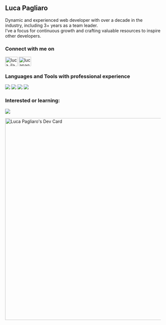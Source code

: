 ## Luca Pagliaro
Dynamic and experienced web developer with over a decade in the industry, including 3+ years as a team leader.<br/>
I’ve a focus for continuous growth and crafting valuable resources to inspire other developers.


### Connect with me on
<a href="https://twitter.com/LucaPagliaroDev" target="blank"><img align="center" src="https://raw.githubusercontent.com/rahuldkjain/github-profile-readme-generator/master/src/images/icons/Social/twitter.svg" alt="luca_ilasw" height="30" width="40" /></a>
<a href="https://linkedin.com/in/lucapagliaro" target="blank"><img align="center" src="https://raw.githubusercontent.com/rahuldkjain/github-profile-readme-generator/master/src/images/icons/Social/linked-in-alt.svg" alt="lucapagliaro" height="30" width="40" /></a>

### Languages and Tools with professional experience
<img src="https://skillicons.dev/icons?i=ts,js,html" />
<img src="https://skillicons.dev/icons?i=css,sass,tailwind,bootstrap" />
<img src="https://skillicons.dev/icons?i=angular,vue,nuxtjs,react,redux,nextjs,remix" />
<img src="https://skillicons.dev/icons?i=nodejs,express,php,wordpress" />

<h3 align="left">Interested or learning:</h3>
<img src="https://skillicons.dev/icons?i=go,rust" />

<a href="https://app.daily.dev/ilasw"><img src="https://api.daily.dev/devcards/v2/hLynOrVkzpHeB0C27Njoj.png?type=wide&r=iau" width="652" alt="Luca Pagliaro's Dev Card"/></a>

